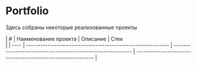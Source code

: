 # Portfolio

Здесь собраны некоторые реализованные проекты

| #    | Наименование проекта                | Описание                                                     | Стек  
  |
| ---- | ------------------------------------------------------------ | ------------------------------------------------------------ | ------------------------------------------------------------ |
